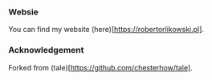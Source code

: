 ### Websie
You can find my website (here)[https://robertorlikowski.pl].

### Acknowledgement 

Forked from (tale)[https://github.com/chesterhow/tale].

